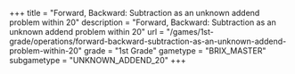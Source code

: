 +++
title = "Forward, Backward: Subtraction as an unknown addend problem within 20"
description = "Forward, Backward: Subtraction as an unknown addend problem within 20"
url = "/games/1st-grade/operations/forward-backward-subtraction-as-an-unknown-addend-problem-within-20"
grade = "1st Grade"
gametype = "BRIX_MASTER"
subgametype = "UNKNOWN_ADDEND_20"
+++